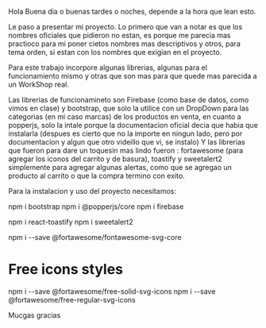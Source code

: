 Hola Buena dia o buenas tardes o noches, depende a la hora que lean esto.

Le paso a presentar mi proyecto. Lo primero que van a notar es que los nombres oficiales que pidieron no estan, es porque me parecia mas practioco para mi poner cietos nombres mas descriptivos y otros, para tema orden, si estan con los nombres que exigian en el proyecto.

Para este trabajo incorpore algunas librerias, algunas para el funcionamiento mismo y otras que son mas para que quede mas parecida a un WorkShop real.

Las librerias de funcionamineto son Firebase (como base de datos, como vimos en clase) y bootstrap, que solo la utilice con un DropDown para las categorias (en mi caso marcas) de los productos en venta, en cuanto a popperjs, solo la intale porque la documentacion oficial decia que habia que instalarla (despues es cierto que no la importe en ningun lado, pero por documentacion y algun que otro videillo que vi, se instalo) Y las librerias que fueron para dare un toquesin mas lindo fueron :  fortawesome (para agregar los iconos del carrito y de basura), toastify y sweetalert2 simplemente para agregar algunas alertas, como que se agregao un producto al carrito o que la compra termino con exito.

Para la instalacion y uso  del proyecto necesitamos:

npm i bootstrap
npm i @popperjs/core
npm i firebase

npm i react-toastify
npm i sweetalert2

npm i --save @fortawesome/fontawesome-svg-core
# Free icons styles
npm i --save @fortawesome/free-solid-svg-icons
npm i --save @fortawesome/free-regular-svg-icons


Mucgas gracias
